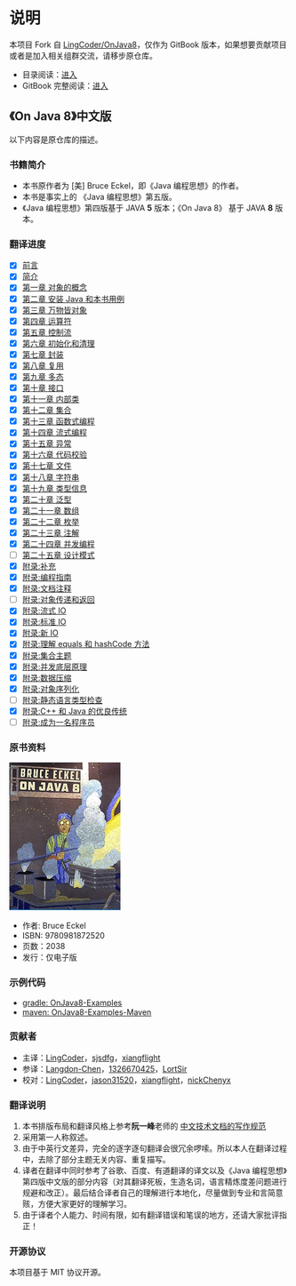 # 说明

本项目 Fork 自 [LingCoder/OnJava8](https://github.com/lingcoder/OnJava8)，仅作为 GitBook 版本，如果想要贡献项目或者是加入相关组群交流，请移步原仓库。

* 目录阅读：[进入](https://github.com/reniie/OnJava8/tree/master/SUMMARY_GITHUB.md)
* GitBook 完整阅读：[进入](https://renie.gitbook.io/on-java-8)

## 《On Java 8》中文版

以下内容是原仓库的描述。

### 书籍简介

* 本书原作者为 \[美\] Bruce Eckel，即《Java 编程思想》的作者。
* 本书是事实上的 《Java 编程思想》第五版。
* 《Java 编程思想》第四版基于 JAVA **5** 版本；《On Java 8》 基于 JAVA **8** 版本。

### 翻译进度

* [x] [前言](00-Preface.md)
* [x] [简介](00-Introduction.md)
* [x] [第一章 对象的概念](01-what-is-an-object.md)
* [x] [第二章 安装 Java 和本书用例](02-installing-java-and-the-book-examples.md)
* [x] [第三章 万物皆对象](03-objects-everywhere.md)
* [x] [第四章 运算符](04-operators.md)
* [x] [第五章 控制流](05-control-flow.md)
* [x] [第六章 初始化和清理](06-housekeeping.md)
* [x] [第七章 封装](07-implementation-hiding.md)
* [x] [第八章 复用](08-reuse.md)
* [x] [第九章 多态](09-polymorphism.md)
* [x] [第十章 接口](10-interfaces.md)
* [x] [第十一章 内部类](11-inner-classes.md)
* [x] [第十二章 集合](12-collections.md)
* [x] [第十三章 函数式编程](13-functional-programming.md)
* [x] [第十四章 流式编程](14-streams.md)
* [x] [第十五章 异常](15-exceptions.md)
* [x] [第十六章 代码校验](16-validating-your-code.md)
* [x] [第十七章 文件](17-files.md)
* [x] [第十八章 字符串](18-strings.md)
* [x] [第十九章 类型信息](19-type-information.md)
* [x] [第二十章 泛型](20-generics.md)
* [x] [第二十一章 数组](21-arrays.md)
* [x] [第二十二章 枚举](22-enumerations.md)
* [x] [第二十三章 注解](23-annotations.md)
* [x] [第二十四章 并发编程](24-concurrent-programming.md)
* [ ] [第二十五章 设计模式](25-patterns.md)
* [x] [附录:补充](appendix-supplements.md)
* [x] [附录:编程指南](appendix-programming-guidelines.md)
* [x] [附录:文档注释](appendix-javadoc.md)
* [ ] [附录:对象传递和返回](appendix-passing-and-returning-objects.md)
* [x] [附录:流式 IO](appendix-io-streams.md)
* [x] [附录:标准 IO](appendix-standard-io.md)
* [x] [附录:新 IO](appendix-new-io.md)
* [x] [附录:理解 equals 和 hashCode 方法](appendix-understanding-equals-and-hashcode.md)
* [x] [附录:集合主题](appendix-collection-topics.md)
* [x] [附录:并发底层原理](appendix-low-level-concurrency.md)
* [x] [附录:数据压缩](appendix-data-compression.md)
* [x] [附录:对象序列化](appendix-object-serialization.md)
* [ ] [附录:静态语言类型检查](appendix-benefits-and-costs-of-static-type-checking.md)
* [x] [附录:C++ 和 Java 的优良传统](appendix-the-positive-legacy-of-c-plus-plus-and-java.md)
* [ ] [附录:成为一名程序员](appendix-becoming-a-programmer.md)

### 原书资料

![](./images/cover_small.jpg)

* 作者: Bruce Eckel
* ISBN: 9780981872520
* 页数：2038
* 发行：仅电子版

### 示例代码

* [gradle: OnJava8-Examples](https://github.com/BruceEckel/OnJava8-Examples)
* [maven: OnJava8-Examples-Maven](https://github.com/sjsdfg/OnJava8-Examples-Maven)

### 贡献者

* 主译：[LingCoder](https://github.com/LingCoder)，[sjsdfg](https://github.com/sjsdfg)，[xiangflight](https://github.com/xiangflight)
* 参译：[Langdon-Chen](https://github.com/Langdon-Chen)，[1326670425](https://github.com/1326670425)，[LortSir](https://github.com/LortSir)
* 校对：[LingCoder](https://github.com/LingCoder)，[jason31520](https://github.com/jason31520)，[xiangflight](https://github.com/xiangflight)，[nickChenyx](https://github.com/nickChenyx)

### 翻译说明

1. 本书排版布局和翻译风格上参考**阮一峰**老师的 [中文技术文档的写作规范](https://github.com/ruanyf/document-style-guide)
2. 采用第一人称叙述。
3. 由于中英行文差异，完全的逐字逐句翻译会很冗余啰嗦。所以本人在翻译过程中，去除了部分主题无关内容、重复描写。
4. 译者在翻译中同时参考了谷歌、百度、有道翻译的译文以及《Java 编程思想》第四版中文版的部分内容（对其翻译死板，生造名词，语言精炼度差问题进行规避和改正）。最后结合译者自己的理解进行本地化，尽量做到专业和言简意赅，方便大家更好的理解学习。
5. 由于译者个人能力、时间有限，如有翻译错误和笔误的地方，还请大家批评指正！

### 开源协议

本项目基于 MIT 协议开源。


